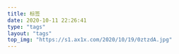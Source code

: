 ```yaml
---
title: 标签
date: 2020-10-11 22:26:41
type: "tags"
layout: "tags"
top_img: "https://s1.ax1x.com/2020/10/19/0ztzdA.jpg"
---
```

